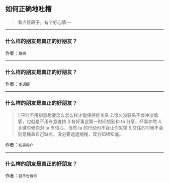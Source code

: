 ## 如何正确地吐槽

> 看点好段子，有个好心情～


 
---

### 什么样的朋友是真正的好朋友？

> 


作者：`路娇`

---

### 什么样的朋友是真正的好朋友？

> 


作者：`季语邯`

---

### 什么样的朋友是真正的好朋友？

> 1.平时不用刻意想要怎么怎么样才能保持好关系
> 2.很久没联系不会冲淡情感，也就是不用有意维持
> 3.有好事会第一时间想到和 ta 分享，坏事亦然
> 4.关键时候你对 ta 有信心，当然 ta 的行动也不会让你失望
> 5.交往的时候不会刻意掩盖自己缺点，没必要遮遮掩掩，双方知根知底。


作者：`知乎用户`

---

### 什么样的朋友是真正的好朋友？

> 


作者：`就不告诉你`